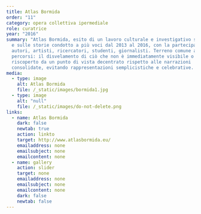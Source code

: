 ```yaml
---
title: Atlas Bormida
order: "11"
category: opera collettiva ipermediale
role: curatrice
year: "2016"
summary: "Atlas Bormida, esito di un lavoro culturale e investigativo sui luoghi
  e sulle storie condotto a più voci dal 2013 al 2016, con la partecipazione di
  autori, artisti, ricercatori, studenti, giornalisti. Terreno comune ai diversi
  percorsi: il disvelamento di ciò che non è immediatamente visibile o
  riscoperto da un punto di vista decentrato rispetto alle narrazioni
  consolidate, evitando rappresentazioni semplicistiche e celebrative. "
media:
  - type: image
    alt: Atlas Bormida
    file: /_static/images/bormida1.jpg
  - type: image
    alt: "null"
    file: /_static/images/do-not-delete.png
links:
  - name: Atlas Bormida
    dark: false
    newtab: true
    action: linkto
    target: http://www.atlasbormida.eu/
    emailaddress: none
    emailsubject: none
    emailcontent: none
  - name: gallery
    action: slider
    target: none
    emailaddress: none
    emailsubject: none
    emailcontent: none
    dark: false
    newtab: false
---
```

